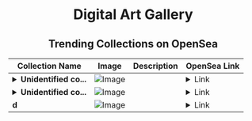 <div align="center">

# Digital Art Gallery

## Trending Collections on OpenSea

| Collection Name                       | Image                                                                                     | Description                       | OpenSea Link                                                                                          |
|---------------------------------------|-------------------------------------------------------------------------------------------|-----------------------------------|--------------------------------------------------------------------------------------------------------|
| **<details><summary>Unidentified co...</summary>Unidentified contract 9027728e-44f8-4eee-ac2d-6915edbafeff</details>** | ![Image](https://i.seadn.io/s/raw/files/a837708742ad8afcb35eb60ba787976d.jpg?w=500&auto=format?w=200&auto=format) |  | <details><summary>Link</summary>[Unidentified contract 9027728e-44f8-4eee-ac2d-6915edbafeff](https://opensea.io/collection/unidentified-contract-9027728e-44f8-4eee-ac2d-6915)</details> |
| **<details><summary>Unidentified co...</summary>Unidentified contract ccb22efc-e89c-4d78-968c-c50a2153a6ea</details>** | ![Image](https://i.seadn.io/s/raw/files/e9acf51ddce687ccf33c485e916aec1b.jpg?w=500&auto=format?w=200&auto=format) |  | <details><summary>Link</summary>[Unidentified contract ccb22efc-e89c-4d78-968c-c50a2153a6ea](https://opensea.io/collection/unidentified-contract-ccb22efc-e89c-4d78-968c-c50a)</details> |
| **d** | ![Image](https://i.seadn.io/s/raw/files/b2b438f0fc14280a7871087ccb4f492a.jpg?w=500&auto=format?w=200&auto=format) |  | <details><summary>Link</summary>[d](https://opensea.io/collection/d-5249)</details> |

</div>